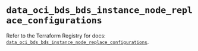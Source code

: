 # `data_oci_bds_bds_instance_node_replace_configurations`

Refer to the Terraform Registry for docs: [`data_oci_bds_bds_instance_node_replace_configurations`](https://registry.terraform.io/providers/hashicorp/oci/7.19.0/docs/data-sources/bds_bds_instance_node_replace_configurations).
